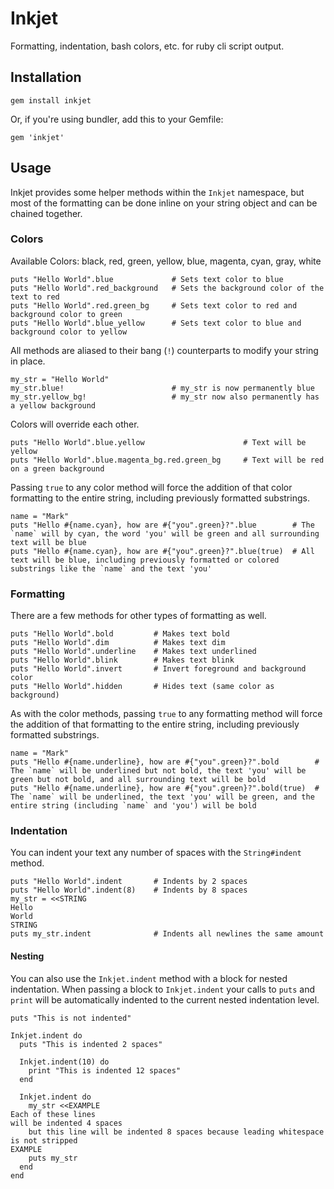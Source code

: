 # Inkjet

Formatting, indentation, bash colors, etc. for ruby cli script output.

## Installation

    gem install inkjet

Or, if you're using bundler, add this to your Gemfile:

    gem 'inkjet'

## Usage

Inkjet provides some helper methods within the `Inkjet` namespace, but most of the formatting can be done inline on your string object and can be chained together.

### Colors

Available Colors: black, red, green, yellow, blue, magenta, cyan, gray, white
    
    puts "Hello World".blue             # Sets text color to blue
    puts "Hello World".red_background   # Sets the background color of the text to red
    puts "Hello World".red.green_bg     # Sets text color to red and background color to green
    puts "Hello World".blue_yellow      # Sets text color to blue and background color to yellow

All methods are aliased to their bang (`!`) counterparts to modify your string in place.
    
    my_str = "Hello World"
    my_str.blue!                        # my_str is now permanently blue
    my_str.yellow_bg!                   # my_str now also permanently has a yellow background

Colors will override each other.

    puts "Hello World".blue.yellow                      # Text will be yellow
    puts "Hello World".blue.magenta_bg.red.green_bg     # Text will be red on a green background

Passing `true` to any color method will force the addition of that color formatting to the entire string, including previously formatted substrings.

    name = "Mark"
    puts "Hello #{name.cyan}, how are #{"you".green}?".blue        # The `name` will by cyan, the word 'you' will be green and all surrounding text will be blue
    puts "Hello #{name.cyan}, how are #{"you".green}?".blue(true)  # All text will be blue, including previously formatted or colored substrings like the `name` and the text 'you'

### Formatting

There are a few methods for other types of formatting as well.

    puts "Hello World".bold         # Makes text bold
    puts "Hello World".dim          # Makes text dim
    puts "Hello World".underline    # Makes text underlined
    puts "Hello World".blink        # Makes text blink
    puts "Hello World".invert       # Invert foreground and background color
    puts "Hello World".hidden       # Hides text (same color as background)

As with the color methods, passing `true` to any formatting method will force the addition of that formatting to the entire string, including previously formatted substrings.

    name = "Mark"
    puts "Hello #{name.underline}, how are #{"you".green}?".bold        # The `name` will be underlined but not bold, the text 'you' will be green but not bold, and all surrounding text will be bold
    puts "Hello #{name.underline}, how are #{"you".green}?".bold(true)  # The `name` will be underlined, the text 'you' will be green, and the entire string (including `name` and 'you') will be bold

### Indentation

You can indent your text any number of spaces with the `String#indent` method.

    puts "Hello World".indent       # Indents by 2 spaces
    puts "Hello World".indent(8)    # Indents by 8 spaces
    my_str = <<STRING
    Hello
    World
    STRING
    puts my_str.indent              # Indents all newlines the same amount

#### Nesting

You can also use the `Inkjet.indent` method with a block for nested indentation. When passing a block to `Inkjet.indent` your calls to `puts` and `print` will be automatically indented to the current nested indentation level.

    puts "This is not indented"

    Inkjet.indent do
      puts "This is indented 2 spaces"
      
      Inkjet.indent(10) do
        print "This is indented 12 spaces"
      end
      
      Inkjet.indent do
        my_str <<EXAMPLE
    Each of these lines
    will be indented 4 spaces
        but this line will be indented 8 spaces because leading whitespace is not stripped
    EXAMPLE
        puts my_str
      end
    end
